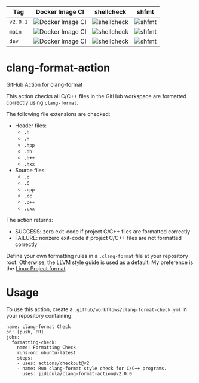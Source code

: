 | Tag    | Docker Image CI | shellcheck | shfmt |
|--------|-----------------|------------|-------|
| `v2.0.1` | ![Docker Image CI](https://github.com/jidicula/clang-format-action/workflows/Docker%20Image%20CI/badge.svg?branch=v2.0.1) | ![shellcheck](https://github.com/jidicula/clang-format-action/workflows/shellcheck/badge.svg?branch=v2.0.1) | ![shfmt](https://github.com/jidicula/clang-format-action/workflows/shfmt/badge.svg?branch=v2.0.1) |
| `main`   | ![Docker Image CI](https://github.com/jidicula/clang-format-action/workflows/Docker%20Image%20CI/badge.svg?branch=main) | ![shellcheck](https://github.com/jidicula/clang-format-action/workflows/shellcheck/badge.svg?branch=main) | ![shfmt](https://github.com/jidicula/clang-format-action/workflows/shfmt/badge.svg?branch=main) |
| `dev`    | ![Docker Image CI](https://github.com/jidicula/clang-format-action/workflows/Docker%20Image%20CI/badge.svg?branch=dev) | ![shellcheck](https://github.com/jidicula/clang-format-action/workflows/shellcheck/badge.svg?branch=dev) | ![shfmt](https://github.com/jidicula/clang-format-action/workflows/shfmt/badge.svg?branch=dev) |

# clang-format-action
GitHub Action for clang-format

This action checks all C/C++ files in the GitHub workspace are formatted correctly using `clang-format`.

The following file extensions are checked:
* Header files:
  * `.h`
  * `.H`
  * `.hpp`
  * `.hh`
  * `.h++`
  * `.hxx `
* Source files:
  * `.c`
  * `.C`
  * `.cpp`
  * `.cc`
  * `.c++`
  * `.cxx`

The action returns:

* SUCCESS: zero exit-code if project C/C++ files are formatted correctly
* FAILURE: nonzero exit-code if project C/C++ files are not formatted correctly

Define your own formatting rules in a `.clang-format` file at your repository root. Otherwise, the LLVM style guide is used as a default. My preference is the [Linux Project format](https://github.com/torvalds/linux/blob/master/.clang-format).

# Usage

To use this action, create a `.github/workflows/clang-format-check.yml` in your repository containing:

```
name: clang-format Check
on: [push, PR]
jobs:
  formatting-check:
    name: Formatting Check
    runs-on: ubuntu-latest
    steps:
    - uses: actions/checkout@v2
    - name: Run clang-format style check for C/C++ programs.
      uses: jidicula/clang-format-action@v2.0.0
```
